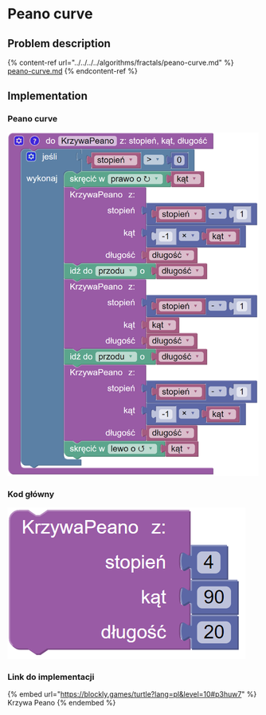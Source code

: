 # Peano curve

## Problem description

{% content-ref url="../../../../algorithms/fractals/peano-curve.md" %}
[peano-curve.md](../../../../algorithms/fractals/peano-curve.md)
{% endcontent-ref %}

## Implementation

### Peano curve

![Funkcja rysująca krzywą Peano](<../../../../.gitbook/assets/image (24).png>)

### Kod główny

![Wywołanie funkcji rysującej krzywą Peano](<../../../../.gitbook/assets/image (25).png>)

### Link do implementacji

{% embed url="https://blockly.games/turtle?lang=pl&level=10#p3huw7" %}
Krzywa Peano
{% endembed %}

